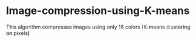 # Image-compression-using-K-means
This algorithm compresses images using only 16 colors (K-means clustering on pixels)
